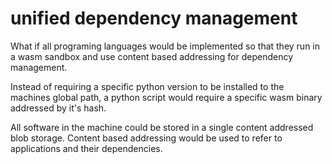 # unified dependency management
What if all programing languages would be implemented so that they run in a wasm sandbox and use content based addressing for dependency management.

Instead of requiring a specific python version to be installed to the machines global path, a python script would require a specific wasm binary addressed by it's hash.

All software in the machine could be stored in a single content addressed blob storage.  Content based addressing would be used to refer to applications and their dependencies.